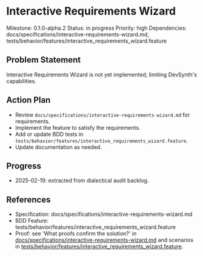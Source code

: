 # Interactive Requirements Wizard
Milestone: 0.1.0-alpha.2
Status: in progress
Priority: high
Dependencies: docs/specifications/interactive-requirements-wizard.md, tests/behavior/features/interactive_requirements_wizard.feature

## Problem Statement
Interactive Requirements Wizard is not yet implemented, limiting DevSynth's capabilities.


## Action Plan
- Review `docs/specifications/interactive-requirements-wizard.md` for requirements.
- Implement the feature to satisfy the requirements.
- Add or update BDD tests in `tests/behavior/features/interactive_requirements_wizard.feature`.
- Update documentation as needed.

## Progress
- 2025-02-19: extracted from dialectical audit backlog.

## References
- Specification: docs/specifications/interactive-requirements-wizard.md
- BDD Feature: tests/behavior/features/interactive_requirements_wizard.feature
- Proof: see 'What proofs confirm the solution?' in [docs/specifications/interactive-requirements-wizard.md](../docs/specifications/interactive-requirements-wizard.md) and scenarios in [tests/behavior/features/interactive_requirements_wizard.feature](../tests/behavior/features/interactive_requirements_wizard.feature).
